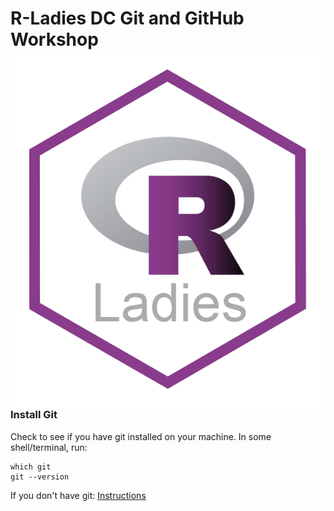 # R-Ladies DC Git and GitHub Workshop <img src="img/rladies.png" align="right" />

### Install Git

Check to see if you have git installed on your machine. In some shell/terminal, run:
```
which git
git --version
```

If you don't have git: [Instructions](http://happygitwithr.com/install-git.html#install-git) 

